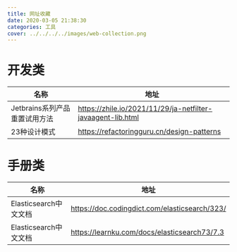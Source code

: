 ```yaml
---
title: 网址收藏
date: 2020-03-05 21:38:30
categories: 工具
cover: ../../../../images/web-collection.png
---
```


# 开发类

| 名称                          | 地址                                                        |
| ----------------------------- | ----------------------------------------------------------- |
| Jetbrains系列产品重置试用方法 | https://zhile.io/2021/11/29/ja-netfilter-javaagent-lib.html |
| 23种设计模式                  | https://refactoringguru.cn/design-patterns                  |

# 手册类

| 名称                  | 地址                                          |
| --------------------- | --------------------------------------------- |
| Elasticsearch中文文档 | https://doc.codingdict.com/elasticsearch/323/ |
| Elasticsearch中文文档 | https://learnku.com/docs/elasticsearch73/7.3  |



